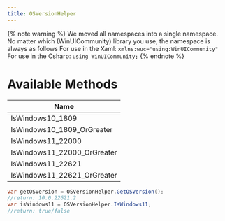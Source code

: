 ```yaml
---
title: OSVersionHelper
---
```


{% note warning %}
We moved all namespaces into a single namespace. No matter which (WinUICommunity) library you use, the namespace is always as follows
For use in the Xaml:
`xmlns:wuc="using:WinUICommunity"`
For use in the Csharp:
`using WinUICommunity;`
{% endnote %}

# Available Methods

|Name|
|-|
|IsWindows10_1809|
|IsWindows10_1809_OrGreater|
|IsWindows11_22000|
|IsWindows11_22000_OrGreater|
|IsWindows11_22621|
|IsWindows11_22621_OrGreater|

```cs
var getOSVersion = OSVersionHelper.GetOSVersion();
//return: 10.0.22621.2
var isWindows11 = OSVersionHelper.IsWindows11;
//return: true/false
```